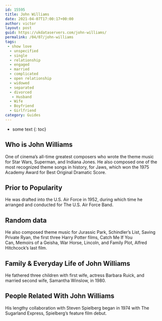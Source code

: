```yaml
---
id: 15595
title: John Williams
date: 2021-04-07T17:00:17+00:00
author: victor
layout: post
guid: https://ukdataservers.com/john-williams/
permalink: /04/07/john-williams
tags:
 - show love
  - unspecified
  - single
  - relationship
  - engaged
  - married
  - complicated
  - open relationship
  - widowed
  - separated
  - divorced
   - Husband
  - Wife
  - Boyfriend
  - Girlfriend
category: Guides
---
```


* some text
{: toc}


## Who is John Williams



One of cinema&#8217;s all-time greatest composers who wrote the theme music for Star Wars, Superman, and Indiana Jones. He also composed one of the most recognized theme songs in history, for Jaws, which won the 1975 Academy Award for Best Original Dramatic Score.

                
                
                
## Prior to Popularity



He was drafted into the U.S. Air Force in 1952, during which time he arranged and conducted for The U.S. Air Force Band.

                
                
                
## Random data



He also composed theme music for Jurassic Park, Schindler&#8217;s List, Saving Private Ryan, the first three Harry Potter films, Catch Me If You Can, Memoirs of a Geisha, War Horse, Lincoln, and Family Plot, Alfred Hitchcock&#8217;s last film.

                
                
                
## Family & Everyday Life of John Williams



He fathered three children with first wife, actress Barbara Ruick, and married second wife, Samantha Winslow, in 1980.

                
                
                
## People Related With John Williams



His lengthy collaboration with Steven Spielberg began in 1974 with The Sugarland Express, Spielberg&#8217;s feature film debut.

                
              
            
          
          
          